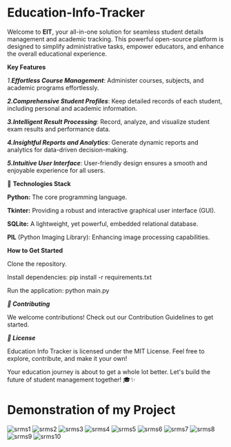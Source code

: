 # Education-Info-Tracker
Welcome to **EIT**, your all-in-one solution for seamless student details management and academic tracking. This powerful open-source platform is designed to simplify administrative tasks, empower educators, and enhance the overall educational experience.

**Key Features**

_1.**Effortless Course Management**_: Administer courses, subjects, and academic programs effortlessly.

**_2.Comprehensive Student Profiles_**: Keep detailed records of each student, including personal and academic information.

**_3.Intelligent Result Processing_**: Record, analyze, and visualize student exam results and performance data.

**_4.Insightful Reports and Analytics_**: Generate dynamic reports and analytics for data-driven decision-making.

**_5.Intuitive User Interface_**: User-friendly design ensures a smooth and enjoyable experience for all users.


🚀 **Technologies Stack**

**Python:** The core programming language.

**Tkinter:** Providing a robust and interactive graphical user interface (GUI).

**SQLite:** A lightweight, yet powerful, embedded relational database.

**PIL** (Python Imaging Library): Enhancing image processing capabilities.


**How to Get Started**

Clone the repository.

Install dependencies: pip install -r requirements.txt

Run the application: python main.py

**_🤝 Contributing_**

We welcome contributions! Check out our Contribution Guidelines to get started.

**_📄 License_**

Education Info Tracker is licensed under the MIT License. Feel free to explore, contribute, and make it your own!

Your education journey is about to get a whole lot better. Let's build the future of student management together! 🎓✨

# Demonstration of my Project
![srms1]()
![srms2](https://user-images.githubusercontent.com/73652119/153723676-f85e5b1c-8672-4b5e-b0f8-ab829978701c.png)
![srms3](https://user-images.githubusercontent.com/73652119/153723683-fe87a49e-9413-4ed4-acd5-fa4a655610fd.png)
![srms4](https://user-images.githubusercontent.com/73652119/153723687-37866ae8-b527-436c-97c0-7ae7f468b192.png)
![srms5](https://user-images.githubusercontent.com/73652119/153723695-8cbb3d98-5942-4c1f-baa5-ec8754c9868e.png)
![srms6](https://user-images.githubusercontent.com/73652119/153723700-795613c0-8e4f-41a7-9cbd-1b3e1e6133b0.png)
![srms7](https://user-images.githubusercontent.com/73652119/153723705-3cf83c5c-ae35-42ef-bdc0-ad21eca8bf3d.png)
![srms8](https://user-images.githubusercontent.com/73652119/153723711-1e20cf0f-7a66-4077-bfe9-9f34003a66e3.png)
![srms9](https://user-images.githubusercontent.com/73652119/153723717-17e4ae67-93f1-4514-a85e-095d302a80f4.png)
![srms10](https://user-images.githubusercontent.com/73652119/153723722-4c352634-69e7-4d79-af36-5e97172381e2.png)


